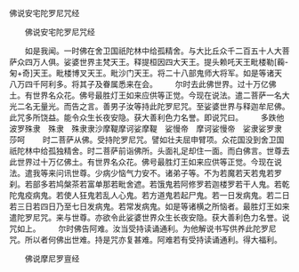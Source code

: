   佛说安宅陀罗尼咒经
　　




　　佛说安宅陀罗尼咒经

　　如是我闻。一时佛在舍卫国祇陀林中给孤精舍。与大比丘众千二百五十人大菩萨众四万人俱。娑婆世界主梵天王。释提桓因四大天王。提头赖吒天王毗楼勒[蘜-匊+奇]天王。毗楼博叉天王。毗沙门天王。将二十八部鬼师大将军。如是等诸天八万四千阿利多。将其子及眷属悉来在会。
　　尔时去此佛世界。过十万亿佛土。有世界名众花。佛号最胜灯王如来应供等正觉。今现在说法。遣二菩萨一名大光二名无量光。而告之言。善男子汝等持此陀罗尼咒。至娑婆世界与释迦牟尼佛。此咒多所饶益。能令众生长夜安隐。获大善利色力名誉。即说咒曰。
　　多跌他　波罗殊隶　殊隶　殊隶隶沙摩鞮摩诃娑摩鞮　娑慢帝　摩诃娑慢帝　娑隶娑罗隶　莎呵
　　时二菩萨从佛。受持陀罗尼咒。譬如壮夫屈申臂项。众花国没到舍卫国祇陀林中给孤独精舍。时二菩萨前诣佛所。头面礼足却住一面。而白佛言。世尊去此世界过十万亿佛土。有世界名众花。佛号最胜灯王如来应供等正觉。今现在说法。遣我等来问讯世尊。少病少恼气力安不。诸弟子等。不为若魔若天若鬼若罗刹。若部多若鸠槃茶若富单那若毗舍遮。若饿鬼若阿修罗若迦楼罗若干人鬼。若乾陀鬼疫病鬼。若使人狂鬼若乱人心鬼。若方道鬼若起尸鬼。若一日发病鬼。若二日若三日若四日乃至七日发病鬼。若常发病鬼。如是等诸横之所恼者。最胜灯王如来遣陀罗尼咒。来与世尊。亦欲令此娑婆世界众生长夜安隐。获大善利色力名誉。说咒如上。
　　尔时佛告阿难。汝当受持读诵通利。为他解说书写供养此陀罗尼咒。所以者何佛出世难。持是咒亦复甚难。阿难若有受持读诵通利。得大福利。

　　佛说摩尼罗亶经


